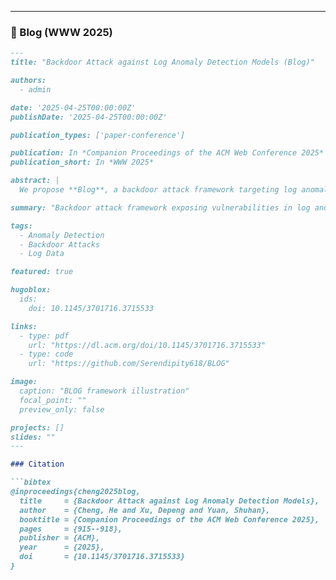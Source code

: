 
---

### 📄 Blog (WWW 2025)

```markdown
---
title: "Backdoor Attack against Log Anomaly Detection Models (Blog)"

authors:
  - admin

date: '2025-04-25T00:00:00Z'
publishDate: '2025-04-25T00:00:00Z'

publication_types: ['paper-conference']

publication: In *Companion Proceedings of the ACM Web Conference 2025*
publication_short: In *WWW 2025*

abstract: |
  We propose **Blog**, a backdoor attack framework targeting log anomaly detection models. Blog embeds carefully crafted triggers into training logs, enabling adversaries to manipulate predictions at inference while preserving benign performance. Experiments show that state-of-the-art log anomaly detection systems are highly vulnerable, underscoring the need for stronger defenses.

summary: "Backdoor attack framework exposing vulnerabilities in log anomaly detection models."

tags:
  - Anomaly Detection
  - Backdoor Attacks
  - Log Data

featured: true

hugoblox:
  ids:
    doi: 10.1145/3701716.3715533

links:
  - type: pdf
    url: "https://dl.acm.org/doi/10.1145/3701716.3715533"
  - type: code
    url: "https://github.com/Serendipity618/BLOG"

image:
  caption: "BLOG framework illustration"
  focal_point: ""
  preview_only: false

projects: []
slides: ""
---

### Citation

```bibtex
@inproceedings{cheng2025blog,
  title     = {Backdoor Attack against Log Anomaly Detection Models},
  author    = {Cheng, He and Xu, Depeng and Yuan, Shuhan},
  booktitle = {Companion Proceedings of the ACM Web Conference 2025},
  pages     = {915--918},
  publisher = {ACM},
  year      = {2025},
  doi       = {10.1145/3701716.3715533}
}
